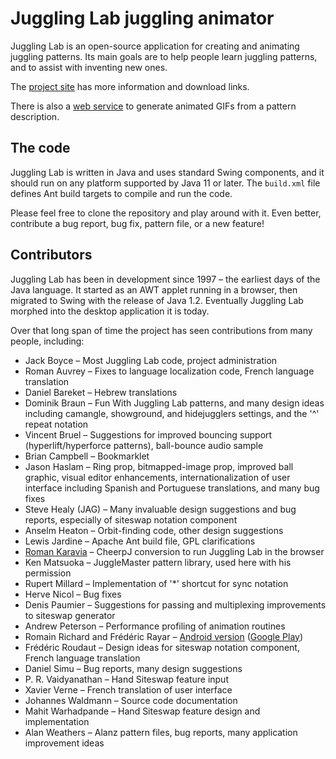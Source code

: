 # Juggling Lab juggling animator

Juggling Lab is an open-source application for creating and animating juggling patterns. Its main goals are to help people learn juggling patterns, and to assist with inventing new ones.

The [project site](https://jugglinglab.org) has more information and download links.

There is also a [web service](https://jugglinglab.org/html/animinfo.html) to generate animated GIFs from a pattern description.

## The code

Juggling Lab is written in Java and uses standard Swing components, and it should run on any platform supported by Java 11 or later. The ``build.xml`` file defines Ant build targets to compile and run the code.

Please feel free to clone the repository and play around with it. Even better, contribute a bug report, bug fix, pattern file, or a new feature!

## Contributors

Juggling Lab has been in development since 1997 – the earliest days of the Java language. It started as an AWT applet running in a browser, then migrated to Swing with the release of Java 1.2. Eventually Juggling Lab morphed into the desktop application it is today.

Over that long span of time the project has seen contributions from many people, including:

- Jack Boyce – Most Juggling Lab code, project administration
- Roman Auvrey – Fixes to language localization code, French language translation
- Daniel Bareket – Hebrew translations
- Dominik Braun – Fun With Juggling Lab patterns, and many design ideas including camangle, showground, and hidejugglers settings, and the '^' repeat notation
- Vincent Bruel – Suggestions for improved bouncing support (hyperlift/hyperforce patterns), ball-bounce audio sample
- Brian Campbell – Bookmarklet
- Jason Haslam – Ring prop, bitmapped-image prop, improved ball graphic, visual editor enhancements, internationalization of user interface including Spanish and Portuguese translations, and many bug fixes
- Steve Healy (JAG) – Many invaluable design suggestions and bug reports, especially of siteswap notation component
- Anselm Heaton – Orbit-finding code, other design suggestions
- Lewis Jardine – Apache Ant build file, GPL clarifications
- [Roman Karavia](https://github.com/rkaravia) – CheerpJ conversion to run Juggling Lab in the browser
- Ken Matsuoka – JuggleMaster pattern library, used here with his permission
- Rupert Millard – Implementation of '*' shortcut for sync notation
- Herve Nicol – Bug fixes
- Denis Paumier – Suggestions for passing and multiplexing improvements to siteswap generator
- Andrew Peterson – Performance profiling of animation routines
- Romain Richard and Frédéric Rayar – [Android version](https://code.google.com/archive/p/jugglinglab/) ([Google Play](https://play.google.com/store/apps/details?id=com.jonglen7.jugglinglab))
- Frédéric Roudaut – Design ideas for siteswap notation component, French language translation
- Daniel Simu – Bug reports, many design suggestions
- P. R. Vaidyanathan – Hand Siteswap feature input
- Xavier Verne – French translation of user interface
- Johannes Waldmann – Source code documentation
- Mahit Warhadpande – Hand Siteswap feature design and implementation
- Alan Weathers – Alanz pattern files, bug reports, many application improvement ideas
